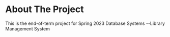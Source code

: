 # About The Project
This is the end-of-term project for Spring 2023 Database Systems --Library Management System

